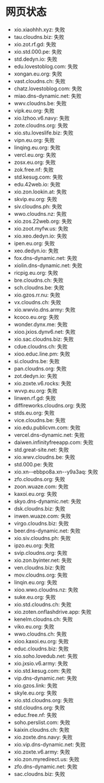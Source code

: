 # 网页状态
- xio.xiaohhh.xyz: 失败
- tau.cloudns.biz: 失败
- xio.zot.rf.gd: 失败
- xio.std.000.pe: 失败
- std.dedyn.io: 失败
- edu.lovestoblog.com: 失败
- xongan.eu.org: 失败
- vast.cloudns.ch: 失败
- chatz.lovestoblog.com: 失败
- miao.dns-dynamic.net: 失败
- wwv.cloudns.be: 失败
- vipk.eu.org: 失败
- xio.lzhoo.v6.navy: 失败
- zote.cloudns.org: 失败
- xio.stu.loveslife.biz: 失败
- vipn.eu.org: 失败
- linqing.eu.org: 失败
- vercl.eu.org: 失败
- zosx.eu.org: 失败
- zok.free.nf: 失败
- std.kesug.com: 失败
- edu.42web.io: 失败
- xio.zon.lookin.at: 失败
- skvip.eu.org: 失败
- siv.cloudns.ph: 失败
- wwo.cloudns.nz: 失败
- xio.zos.22web.org: 失败
- xio.zoot.myfw.us: 失败
- xio.xeo.dedyn.io: 失败
- ipen.eu.org: 失败
- xeo.dedyn.io: 失败
- fox.dns-dynamic.net: 失败
- xiolin.dns-dynamic.net: 失败
- ricpig.eu.org: 失败
- bre.cloudns.ch: 失败
- sch.cloudns.be: 失败
- xio.gzos.rr.nu: 失败
- vx.cloudns.ch: 失败
- xio.wwvio.dns.army: 失败
- kcoco.eu.org: 失败
- wonder.dynx.me: 失败
- xioo.jxios.dynv6.net: 失败
- xio.sac.cloudns.biz: 失败
- cdue.cloudns.ch: 失败
- xioo.educ.line.pm: 失败
- si.cloudns.be: 失败
- pan.cloudns.org: 失败
- zot.dedyn.io: 失败
- xio.zoxte.v6.rocks: 失败
- wvvp.eu.org: 失败
- linwen.rf.gd: 失败
- diffireworks.cloudns.org: 失败
- stds.eu.org: 失败
- vice.cloudns.be: 失败
- xio.edu.publicvm.com: 失败
- vercel.dns-dynamic.net: 失败
- daiwen.infinityfreeapp.com: 失败
- std.great-site.net: 失败
- xio.wwv.cloudns.be: 失败
- std.000.pe: 失败
- xio.xn--ebbpo8a.xn--y9a3aq: 失败
- zfo.cloudns.org: 失败
- zoon.wuaze.com: 失败
- kaxoi.eu.org: 失败
- skyo.dns-dynamic.net: 失败
- dsk.cloudns.biz: 失败
- inwen.wuaze.com: 失败
- virgo.cloudns.biz: 失败
- beer.dns-dynamic.net: 失败
- xio.siv.cloudns.ph: 失败
- ipzo.eu.org: 失败
- svip.cloudns.org: 失败
- xio.zon.byinter.net: 失败
- ven.cloudns.biz: 失败
- mov.cloudns.org: 失败
- linqin.eu.org: 失败
- xioo.wwo.cloudns.nz: 失败
- suke.eu.org: 失败
- xio.std.cloudns.ch: 失败
- xio.zoten.onflashdrive.app: 失败
- kenelm.cloudns.ch: 失败
- viko.eu.org: 失败
- wwo.cloudns.ch: 失败
- xioo.kaxoi.eu.org: 失败
- educ.cloudns.biz: 失败
- xio.soho.lovedub.net: 失败
- xio.jxsio.v6.army: 失败
- xio.std.kesug.com: 失败
- vip.dns-dynamic.net: 失败
- xio.gzos.link: 失败
- skyle.eu.org: 失败
- xio.std.cloudns.org: 失败
- std.cloudns.org: 失败
- educ.free.nf: 失败
- soho.perslist.com: 失败
- kaixin.cloudns.ch: 失败
- xio.zoxte.dns.navy: 失败
- xio.vip.dns-dynamic.net: 失败
- xio.zoxte.v6.army: 失败
- xio.zon.myredirect.us: 失败
- zfo.dns-dynamic.net: 失败
- sac.cloudns.biz: 失败
